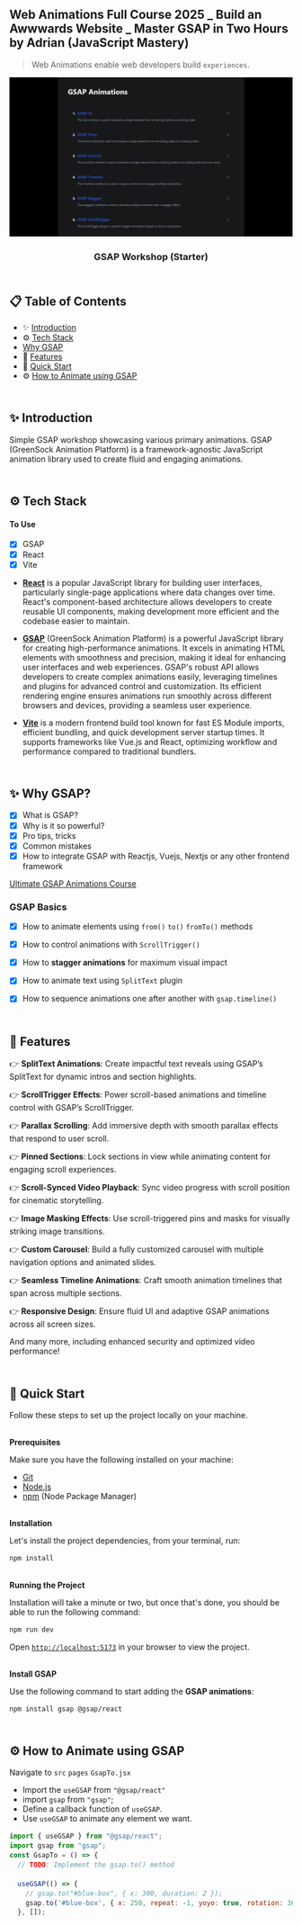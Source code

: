 ## Web Animations Full Course 2025 _ Build an Awwwards Website _ Master GSAP in Two Hours by Adrian (JavaScript Mastery)

> Web Animations enable web developers build `experiences`.

<div align="center">
    <a href="https://gsap-crash-course.vercel.app" target="_blank">
      <img src="public/preview.png" alt="Project Banner">
    </a>
  <h3 align="center">GSAP Workshop (Starter)</h3>
</div>

##  <br /> 📋 <a name="table">Table of Contents</a>

- ✨ [Introduction](#introduction)
- ⚙️ [Tech Stack](#tech-stack)
-    [Why GSAP](#why-gsap)
- 🔋  [Features](#features)
- 🚀 [Quick Start](#quick-start)
- ⚙️ [How to Animate using GSAP](#animate-using-gsap)

##  <br /> <a name="introduction">✨ Introduction</a>

Simple GSAP workshop showcasing various primary animations. GSAP (GreenSock Animation Platform) is a framework-agnostic JavaScript animation library used to create fluid and engaging animations.


##  <br /> <a name="tech-stack">⚙️ Tech Stack</a>

#### To Use
- [x] GSAP
- [x] React
- [x] Vite

- [**React**](https://react.dev/reference/react) is a popular JavaScript library for building user interfaces, particularly single-page applications where data changes over time. React's component-based architecture allows developers to create reusable UI components, making development more efficient and the codebase easier to maintain. 

- [**GSAP**](https://gsap.com/resources/) (GreenSock Animation Platform) is a powerful JavaScript library for creating high-performance animations. It excels in animating HTML elements with smoothness and precision, making it ideal for enhancing user interfaces and web experiences. GSAP's robust API allows developers to create complex animations easily, leveraging timelines and plugins for advanced control and customization. Its efficient rendering engine ensures animations run smoothly across different browsers and devices, providing a seamless user experience.

- [**Vite**](https://vitejs.dev/guide/) is a modern frontend build tool known for fast ES Module imports, efficient bundling, and quick development server startup times. It supports frameworks like Vue.js and React, optimizing workflow and performance compared to traditional bundlers.


## <br /> <a name="why-gsap">✨ Why GSAP?</a>
- [x] What is GSAP?
- [x] Why is it so powerful?
- [x] Pro tips, tricks
- [x] Common mistakes
- [x] How to integrate GSAP with Reactjs, Vuejs, Nextjs or any other frontend framework

[Ultimate GSAP Animations Course](https://www.jsmastery.pro)


### GSAP Basics
- [x] How to animate elements using `from()` `to()` `fromTo()` methods
- [x] How to control animations with `ScrollTrigger() `
- [x] How to **stagger animations** for maximum visual impact
- [x] How to animate text using `SplitText` plugin
- [x] How to sequence animations one after another with `gsap.timeline()`


## <br /> <a name="features">🔋 Features</a>
👉 **SplitText Animations**: Create impactful text reveals using GSAP’s SplitText for dynamic intros and section highlights.

👉 **ScrollTrigger Effects**: Power scroll-based animations and timeline control with GSAP’s ScrollTrigger.

👉 **Parallax Scrolling**: Add immersive depth with smooth parallax effects that respond to user scroll.

👉 **Pinned Sections**: Lock sections in view while animating content for engaging scroll experiences.

👉 **Scroll-Synced Video Playback**: Sync video progress with scroll position for cinematic storytelling.

👉 **Image Masking Effects**: Use scroll-triggered pins and masks for visually striking image transitions.

👉 **Custom Carousel**: Build a fully customized carousel with multiple navigation options and animated slides.

👉 **Seamless Timeline Animations**: Craft smooth animation timelines that span across multiple sections.

👉 **Responsive Design**: Ensure fluid UI and adaptive GSAP animations across all screen sizes.

And many more, including enhanced security and optimized video performance!


## <br /> <a name="quick-start">🚀 Quick Start</a>


Follow these steps to set up the project locally on your machine.


<br/>**Prerequisites**


Make sure you have the following installed on your machine:


- [Git](https://git-scm.com/)
- [Node.js](https://nodejs.org/en)
- [npm](https://www.npmjs.com/) (Node Package Manager)

<br/>**Installation**

Let's install the project dependencies, from your terminal, run:

```bash
npm install
```

<br/>**Running the Project**

Installation will take a minute or two, but once that's done, you should be able to run the following command:

```bash
npm run dev
```

Open [`http://localhost:5173`](http://localhost:5173) in your browser to view the project.


<br/>**Install GSAP**

Use the following command to start adding the **GSAP animations**:

```bash
npm install gsap @gsap/react
```

##  <br /> <a name="animate-using-gsap">⚙️ How to Animate using GSAP</a>

Navigate to `src` `pages` `GsapTo.jsx`

- Import the `useGSAP` from `"@gsap/react"`
- import `gsap` from `"gsap"`;
- Define a callback function of `useGSAP`.
- Use `useGSAP` to animate any element we want.

```jsx
import { useGSAP } from "@gsap/react";
import gsap from "gsap";
const GsapTo = () => {
  // TODO: Implement the gsap.to() method

  useGSAP(() => {
    // gsap.to("#blue-box", { x: 300, duration: 2 });
    gsap.to('#blue-box', { x: 250, repeat: -1, yoyo: true, rotation: 360, duration: 2, ease: 'elastic' });
  }, []);

```

